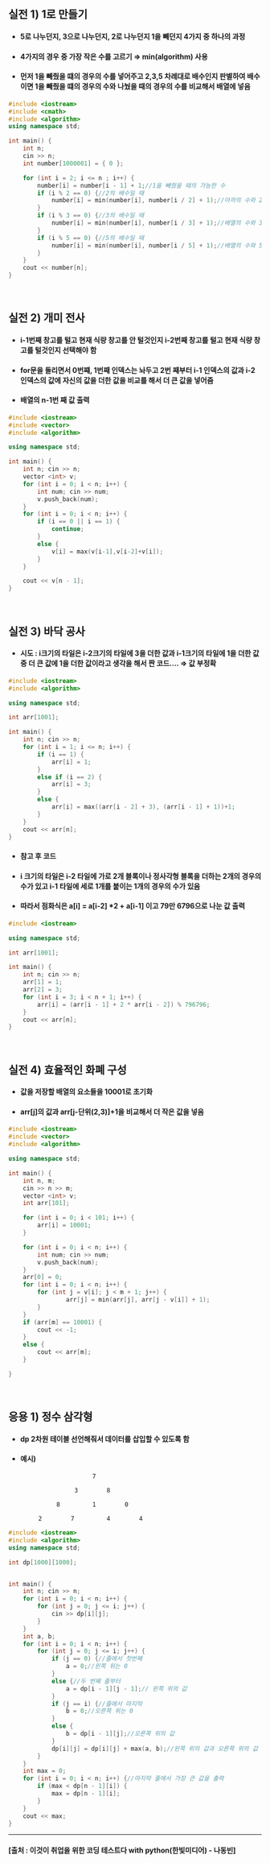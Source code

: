 ## 실전 1) 1로 만들기
- #### 5로 나누던지, 3으로 나누던지, 2로 나누던지 1을 빼던지 4가지 중 하나의 과정
- #### 4가지의 경우 중 가장 작은 수를 고르기 ⇒ min(algorithm) 사용
- #### 먼저 1을 빼줬을 떄의 경우의 수를 넣어주고 2,3,5 차례대로 배수인지 판별하여 배수이면 1을 빼줬을 떄의 경우의 수와 나눴을 때의 경우의 수를 비교해서 배열에 넣음

```cpp
#include <iostream>
#include <cmath>
#include <algorithm>
using namespace std;

int main() {
	int n; 
	cin >> n;
	int number[1000001] = { 0 };

	for (int i = 2; i <= n ; i++) {
		number[i] = number[i - 1] + 1;//1을 빼줬을 때의 가능한 수
		if (i % 2 == 0) {//2의 배수일 때
			number[i] = min(number[i], number[i / 2] + 1);//아까의 수와 2로 나눴을 떄의 수를 비교
		}
		if (i % 3 == 0) {//3의 배수일 때
			number[i] = min(number[i], number[i / 3] + 1);//배열의 수와 3으로 나눴을 떄의 수를 비교
		}
		if (i % 5 == 0) {//5의 배수일 때
			number[i] = min(number[i], number[i / 5] + 1);//배열의 수와 5로 나눴을 때의 수를 비교
		}
	}
	cout << number[n];
}
```

<br>

## 실전 2) 개미 전사
- #### i-1번째 창고를 털고 현재 식량 창고를 안 털것인지 i-2번째 창고를 털고 현재 식량 창고를 털것인지 선택해야 함
- #### for문을 돌리면서 0번쨰, 1번째 인덱스는 놔두고 2번 째부터 i-1 인덱스의 값과 i-2 인덱스의 값에 자신의 값을 더한 값을 비교를 해서 더 큰 값을 넣어줌
- #### 배열의 n-1번 째 값 출력

```cpp
#include <iostream>
#include <vector>
#include <algorithm>

using namespace std;

int main() {
	int n; cin >> n;
	vector <int> v;
	for (int i = 0; i < n; i++) {
		int num; cin >> num;
		v.push_back(num);
	}
	for (int i = 0; i < n; i++) {
		if (i == 0 || i == 1) {
			continue;
		}
		else {
			v[i] = max(v[i-1],v[i-2]+v[i]);
		}
	}

	cout << v[n - 1];
}
```

<br>

## 실전 3) 바닥 공사
- #### 시도 : i크기의 타일은 i-2크기의 타일에 3을 더한 값과 i-1크기의 타일에 1을 더한 값 중 더 큰 값에 1을 더한 값이라고 생각을 해서 짠 코드.... ⇒ 값 부정확
```cpp
#include <iostream>
#include <algorithm>

using namespace std;

int arr[1001];

int main() {
	int n; cin >> n;
	for (int i = 1; i <= n; i++) {
		if (i == 1) {
			arr[i] = 1;
		}
		else if (i == 2) {
			arr[i] = 3;
		}
		else {
			arr[i] = max((arr[i - 2] + 3), (arr[i - 1] + 1))+1;
		}
	}
	cout << arr[n];
}
```

- #### 참고 후 코드
- #### i 크기의 타일은 i-2 타일에 가로 2개 블록이나 정사각형 블록을 더하는 2개의 경우의 수가 있고 i-1 타일에 세로 1개를 붙이는 1개의 경우의 수가 있음
- #### 따라서 점화식은 a[i] = a[i-2] *2 + a[i-1] 이고 79만 6796으로 나눈 값 출력

```cpp
#include <iostream>

using namespace std;

int arr[1001];

int main() {
	int n; cin >> n;
	arr[1] = 1;
	arr[2] = 3;
	for (int i = 3; i < n + 1; i++) {
		arr[i] = (arr[i - 1] + 2 * arr[i - 2]) % 796796;
	}
	cout << arr[n];
}
```

<br>

## 실전 4) 효율적인 화폐 구성
- #### 값을 저장할 배열의 요소들을 10001로 초기화
- #### arr[j]의 값과 arr[j-단위(2,3)]+1을 비교해서 더 작은 값을 넣음

```cpp
#include <iostream>
#include <vector>
#include <algorithm>

using namespace std;

int main() {
	int n, m;
	cin >> n >> m;
	vector <int> v;
	int arr[101];

	for (int i = 0; i < 101; i++) {
		arr[i] = 10001;
	}

	for (int i = 0; i < n; i++) {
		int num; cin >> num;
		v.push_back(num);
	}
	arr[0] = 0;
	for (int i = 0; i < n; i++) {
		for (int j = v[i]; j < m + 1; j++) {
				arr[j] = min(arr[j], arr[j - v[i]] + 1);
		}
	}
	if (arr[m] == 10001) {
		cout << -1;
	}
	else {
		cout << arr[m];
	}

}
```

<br>

## 응용 1) 정수 삼각형
- #### dp 2차원 테이블 선언해줘서 데이터를 삽입할 수 있도록 함
- #### 예시)

                          7

                     3        8

                8         1        0

           2        7         4        4
    
```cpp
#include <iostream>
#include <algorithm>
using namespace std;

int dp[1000][1000];


int main() {
	int n; cin >> n;
	for (int i = 0; i < n; i++) {
		for (int j = 0; j <= i; j++) {
			cin >> dp[i][j];
		}
	}
	int a, b;
	for (int i = 0; i < n; i++) {
		for (int j = 0; j <= i; j++) {
			if (j == 0) {//줄에서 첫번째
				a = 0;//왼쪽 위는 0
			}
			else {//두 번째 줄부터
				a = dp[i - 1][j - 1];// 왼쪽 위의 값
			}
			if (j == i) {//줄에서 마지막
				b = 0;//오른쪽 위는 0
			}
			else {
				b = dp[i - 1][j];//오른쪽 위의 값
			}
			dp[i][j] = dp[i][j] + max(a, b);//왼쪽 위의 값과 오른쪽 위의 값 중 더 큰 것 선택해서 더하기
		}
	}
	int max = 0;
	for (int i = 0; i < n; i++) {//마지막 줄에서 가장 큰 값을 출력
		if (max < dp[n - 1][i]) {
			max = dp[n - 1][i];
		}
	}
	cout << max;
}
```

<hr>

#### [출처 : 이것이 취업을 위한 코딩 테스트다 with python(한빛미디어) - 나동빈]
